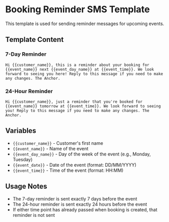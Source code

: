 # Booking Reminder SMS Template

This template is used for sending reminder messages for upcoming events.

## Template Content

### 7-Day Reminder
```
Hi {{customer_name}}, this is a reminder about your booking for {{event_name}} next {{event_day_name}} at {{event_time}}. We look forward to seeing you here! Reply to this message if you need to make any changes. The Anchor.
```

### 24-Hour Reminder
```
Hi {{customer_name}}, just a reminder that you're booked for {{event_name}} tomorrow at {{event_time}}. We look forward to seeing you! Reply to this message if you need to make any changes. The Anchor.
```

## Variables

- `{{customer_name}}` - Customer's first name
- `{{event_name}}` - Name of the event
- `{{event_day_name}}` - Day of the week of the event (e.g., Monday, Tuesday)
- `{{event_date}}` - Date of the event (format: DD/MM/YYYY)
- `{{event_time}}` - Time of the event (format: HH:MM)

## Usage Notes

- The 7-day reminder is sent exactly 7 days before the event
- The 24-hour reminder is sent exactly 24 hours before the event
- If either time point has already passed when booking is created, that reminder is not sent 